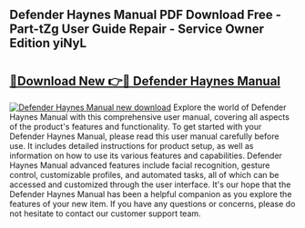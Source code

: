 ## Defender Haynes Manual PDF Download Free - Part-tZg User Guide Repair - Service Owner Edition yiNyL

# <h2><a href="http://cf20722.oget.top/?id=Defender+Haynes+Manual">🔗Download New 👉🔴 Defender Haynes Manual</a></h2>

[![Defender Haynes Manual new download](https://i.imgur.com/5g1atiW.png)](http://cf20722.oget.top/?id=Defender+Haynes+Manual)
Explore the world of Defender Haynes Manual with this comprehensive user manual, covering all aspects of the product's features and functionality. To get started with your Defender Haynes Manual, please read this user manual carefully before use. It includes detailed instructions for product setup, as well as information on how to use its various features and capabilities. Defender Haynes Manual advanced features include facial recognition, gesture control, customizable profiles, and automated tasks, all of which can be accessed and customized through the user interface. It's our hope that the Defender Haynes Manual has been a helpful companion as you explore the features of your new item. If you have any questions or concerns, please do not hesitate to contact our customer support team.

